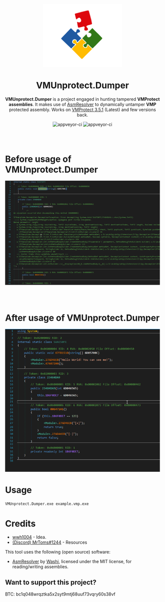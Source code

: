 <p align="center">
  <img width="256" heigth="256" src="docs\vmup.png">
<h1 align="center">VMUnprotect.Dumper</h1>
<p align="center">
  <strong>VMUnprotect.Dumper</strong> is a project engaged in hunting tampered <strong>VMProtect assemblies</strong>. It makes use of <a href="https://github.com/pardeike/Harmony">AsmResolver</a> to dynamically untamper <strong>VMP</strong> protected assembly. Works on <a href="https://vmpsoft.com/20210919/vmprotect-3-5-1/">VMProtect 3.5.1</a> (Latest) and few versions back.
</p>
</p>
<p align="center">
  <img src="https://forthebadge.com/images/badges/built-with-love.svg" alt="appveyor-ci" />
  <img src="https://forthebadge.com/images/badges/made-with-c-sharp.svg" alt="appveyor-ci" />
</p>
</p>

</br></br>
# Before usage of VMUnprotect.Dumper
<img src="docs/protected.png" >

</br></br>

# After usage of VMUnprotect.Dumper
<img src="docs/decrypted.png" >

# Usage
```sh
VMUnprotect.Dumper.exe example.vmp.exe
```

# Credits
* [wwh1004](https://github.com/wwh1004) - Idea.
* [(Discord) MrToms#1244]() - Resources

This tool uses the following (open source) software:
* [AsmResolver](https://github.com/Washi1337/AsmResolver) by [Washi](https://github.com/Washi1337), licensed under the MIT license, for reading/writing assemblies.

## Want to support this project?
BTC: bc1q048wrqztka5x2syt9mtj68uuf73vqry60s38vf